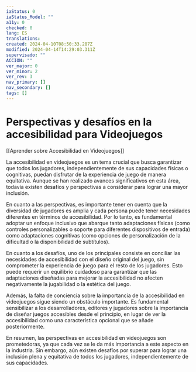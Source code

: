 ```yaml
---
iaStatus: 0
iaStatus_Model: ""
a11y: 0
checked: 0
lang: ES
translations: 
created: 2024-04-10T08:50:33.287Z
modified: 2024-04-14T14:29:03.311Z
supervisado: ""
ACCION: ""
ver_major: 0
ver_minor: 2
ver_rev: 3
nav_primary: []
nav_secondary: []
tags: []
---
```

# Perspectivas y desafíos en la accesibilidad para Videojuegos

[[Aprender sobre Accesibilidad en Videojuegos]]

La accesibilidad en videojuegos es un tema crucial que busca garantizar que todos los jugadores, independientemente de sus capacidades físicas o cognitivas, puedan disfrutar de la experiencia de juego de manera equitativa. Aunque se han realizado avances significativos en esta área, todavía existen desafíos y perspectivas a considerar para lograr una mayor inclusión.

En cuanto a las perspectivas, es importante tener en cuenta que la diversidad de jugadores es amplia y cada persona puede tener necesidades diferentes en términos de accesibilidad. Por lo tanto, es fundamental adoptar un enfoque inclusivo que abarque tanto adaptaciones físicas (como controles personalizables o soporte para diferentes dispositivos de entrada) como adaptaciones cognitivas (como opciones de personalización de la dificultad o la disponibilidad de subtítulos).

En cuanto a los desafíos, uno de los principales consiste en conciliar las necesidades de accesibilidad con el diseño original del juego, sin comprometer la experiencia de juego para el resto de los jugadores. Esto puede requerir un equilibrio cuidadoso para garantizar que las adaptaciones diseñadas para mejorar la accesibilidad no afecten negativamente la jugabilidad o la estética del juego.

Además, la falta de conciencia sobre la importancia de la accesibilidad en videojuegos sigue siendo un obstáculo importante. Es fundamental sensibilizar a los desarrolladores, editores y jugadores sobre la importancia de diseñar juegos accesibles desde el principio, en lugar de ver la accesibilidad como una característica opcional que se añade posteriormente.

En resumen, las perspectivas en accesibilidad en videojuegos son prometedoras, ya que cada vez se le da más importancia a este aspecto en la industria. Sin embargo, aún existen desafíos por superar para lograr una inclusión plena y equitativa de todos los jugadores, independientemente de sus capacidades.
